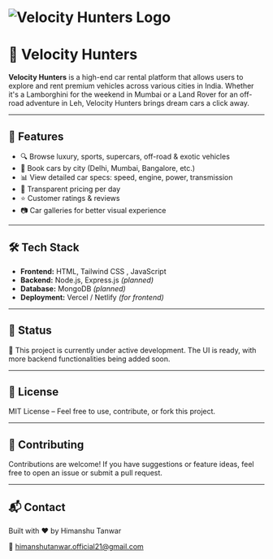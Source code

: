 # ![Velocity Hunters Logo](logo.jpg)

# 🚗 Velocity Hunters

**Velocity Hunters** is a high-end car rental platform that allows users to explore and rent premium vehicles across various cities in India. Whether it's a Lamborghini for the weekend in Mumbai or a Land Rover for an off-road adventure in Leh, Velocity Hunters brings dream cars a click away.

---

## 🌟 Features

- 🔍 Browse luxury, sports, supercars, off-road & exotic vehicles
- 📍 Book cars by city (Delhi, Mumbai, Bangalore, etc.)
- 📊 View detailed car specs: speed, engine, power, transmission
- 💸 Transparent pricing per day
- ⭐ Customer ratings & reviews
- 📷 Car galleries for better visual experience

---


## 🛠️ Tech Stack

- **Frontend:** HTML, Tailwind CSS , JavaScript 
- **Backend:** Node.js, Express.js *(planned)*  
- **Database:** MongoDB *(planned)*  
- **Deployment:** Vercel / Netlify *(for frontend)*

---

## 🧪 Status

🚧 This project is currently under active development. The UI is ready, with more backend functionalities being added soon.

---

## 📄 License

MIT License – Feel free to use, contribute, or fork this project.

---

## 🤝 Contributing

Contributions are welcome! If you have suggestions or feature ideas, feel free to open an issue or submit a pull request.

---

## 📬 Contact

Built with ❤️ by Himanshu Tanwar 
  
📧 himanshutanwar.official21@gmail.com

